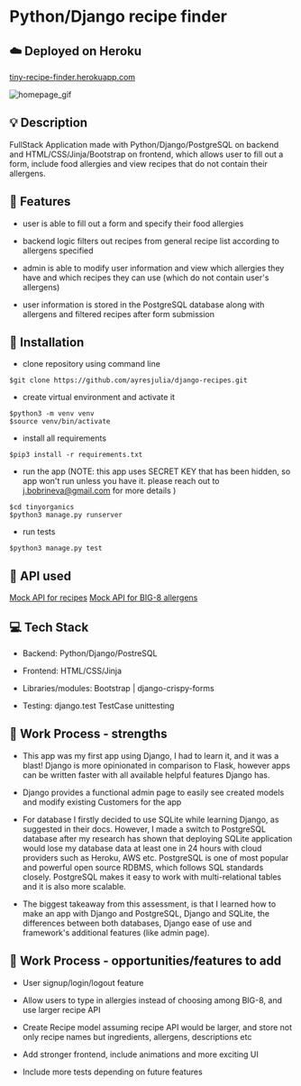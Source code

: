 # Python/Django recipe finder

## :cloud: Deployed on Heroku

[tiny-recipe-finder.herokuapp.com](http://tiny-recipe-finder.herokuapp.com/)

![homepage_gif](./recipes/static/recipes/homepage.gif)

## :bulb: Description

FullStack Application made with Python/Django/PostgreSQL on backend and HTML/CSS/Jinja/Bootstrap on frontend, which allows user to fill out a form, include food allergies and view recipes that do not contain their allergens.

## :book: Features

- user is able to fill out a form and specify their food allergies

- backend logic filters out recipes from general recipe list according to allergens specified
  
- admin is able to modify user information and view which allergies they have and which recipes they can use (which do not contain user's allergens)
  
- user information is stored in the PostgreSQL database along with allergens and filtered recipes after form submission

## :pencil: Installation

- clone repository using command line

```terminal
$git clone https://github.com/ayresjulia/django-recipes.git
```

- create virtual environment and activate it

```terminal
$python3 -m venv venv
$source venv/bin/activate
```

- install all requirements

```terminal
$pip3 install -r requirements.txt
```

- run the app (NOTE: this app uses SECRET KEY that has been hidden, so app won't run unless you have it. please reach out to j.bobrineva@gmail.com for more details )

```terminal
$cd tinyorganics
$python3 manage.py runserver
```

- run tests

```terminal
$python3 manage.py test
```

## :key: API used

[Mock API for recipes](https://60f5adf918254c00176dffc8.mockapi.io/api/v1/recipes/)
[Mock API for BIG-8 allergens](https://60f5adf918254c00176dffc8.mockapi.io/api/v1/allergens/)

## :computer: Tech Stack

- Backend: Python/Django/PostreSQL
  
- Frontend: HTML/CSS/Jinja
  
- Libraries/modules: Bootstrap | django-crispy-forms

- Testing: django.test TestCase unittesting

## :battery: Work Process - strengths

- This app was my first app using Django, I had to learn it, and it was a blast! Django is more opinionated in comparison to Flask, however apps can be written faster with all available helpful features Django has.
  
- Django provides a functional admin page to easily see created models and modify existing Customers for the app

- For database I firstly decided to use SQLite while learning Django, as suggested in their docs. However, I made a switch to PostgreSQL database after my research has shown that deploying SQLite application would lose my database data at least one in 24 hours with cloud providers such as Heroku, AWS etc. PostgreSQL is one of most popular and powerful open source RDBMS, which follows SQL standards closely. PostgreSQL makes it easy to work with multi-relational tables and it is also more scalable.

- The biggest takeaway from this assessment, is that I learned how to make an app with Django and PostgreSQL, Django and SQLite, the differences between both databases, Django ease of use and framework's additional features (like admin page).
  
## :microscope: Work Process - opportunities/features to add

- User signup/login/logout feature

- Allow users to type in allergies instead of choosing among BIG-8, and use larger recipe API

- Create Recipe model assuming recipe API would be larger, and store not only recipe names but ingredients, allergens, descriptions etc

- Add stronger frontend, include animations and more exciting UI

- Include more tests depending on future features
